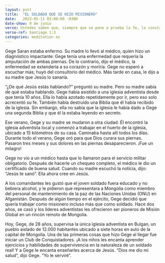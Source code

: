 ```yaml
---
layout: post
title:  "EL SOLDADO QUE SE HIZO MISIONERO"
date:   2023-05-11 03:00:00 -0300
date-show: 9 de junio
verse: Ustedes saben que, siempre que se pone a prueba la fe, la constancia tiene una oportunidad para desarrollarse.
verse-ref: Santiago 1:3
categories: meditation es
---
```

Gege Saran estaba enfermo. Su madre lo llevó al médico, quien hizo un diagnóstico impactante: Gege tenía una enfermedad que requería la amputación de ambas piernas. De lo contrario, dijo el médico, la enfermedad se extendería a su corazón y moriría. Gege no esperó a escuchar más; huyó del consultorio del médico. Más tarde en casa, le dijo a su madre que Jesús lo sanaría.

“¿De qué Jesús estás hablando?” preguntó su madre. Pero su madre sabía de qué estaba hablando. Gege había asistido a una iglesia adventista desde que tenía 10 años. Ella lo había azotado repetidamente por ir, pero eso solo acrecentó su fe. También había destruido una Biblia que él había recibido de la iglesia. Sin embargo, ella no sabía que la iglesia le había dado a Gege una segunda Biblia y que él la estaba leyendo en secreto. 

Ese verano, Gege y su madre se mudaron a otra ciudad. Él encontró la iglesia adventista local y comenzó a trabajar en el huerto de la iglesia, ubicado a 15 kilómetros de su casa. Caminaba hasta allí todos los días. Durante todo el verano, Gege oró para que Dios curara sus piernas. Pasaron tres meses y sus dolores en las piernas desaparecieron. ¡Fue un milagro! 

Gege no vio a un médico hasta que lo llamaron para el servicio militar obligatorio. Después de hacerle un chequeo completo, el médico le dio un certificado de buena salud. Cuando su madre escuchó la noticia, dijo: “Jesús te sanó”. Ella ahora cree en Jesús.

A los comandantes les gustó que el joven soldado fuera educado y no bebiera alcohol, y le pidieron que representara a Mongolia como miembro del personal de mantenimiento de la paz de las Naciones Unidas (ONU) en Afganistán. Después de algún tiempo en el ejército, Gege decidió que quería trabajar como misionero incluso más que como soldado. Hace dos años, se casó y los líderes adventistas les ofrecieron ser pioneros de Misión Global en un rincón remoto de Mongolia. 

Hoy, Gege, de 28 años, supervisa la única iglesia adventista en Bulgan, un pueblo aislado de 12.000 habitantes ubicado a siete horas en auto de la capital de Mongolia. Una de las primeras cosas que hizo Gege al llegar fue iniciar un Club de Conquistadores. ¡A los niños les encanta aprender ejercicios y habilidades de supervivencia en la naturaleza de un soldado real! Y a Gege le encanta enseñarles acerca de Jesús. “Dios me dio mi salud”, dijo Gege. “Yo le serviré”.

